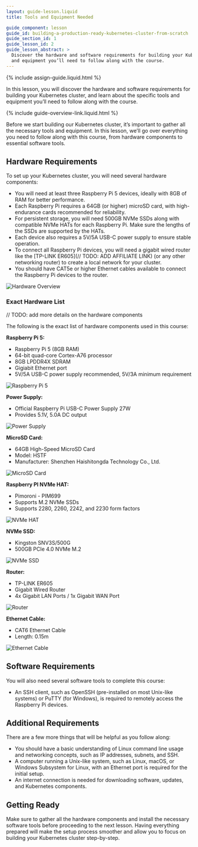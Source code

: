 ```yaml
---
layout: guide-lesson.liquid
title: Tools and Equipment Needed

guide_component: lesson
guide_id: building-a-production-ready-kubernetes-cluster-from-scratch
guide_section_id: 1
guide_lesson_id: 2
guide_lesson_abstract: >
  Discover the hardware and software requirements for building your Kubernetes cluster. Learn about the specific tools
  and equipment you’ll need to follow along with the course.
---
```


{% include assign-guide.liquid.html %}

In this lesson, you will discover the hardware and software requirements for building your Kubernetes cluster, and learn
about the specific tools and equipment you’ll need to follow along with the course.

{% include guide-overview-link.liquid.html %}

Before we start building our Kubernetes cluster, it’s important to gather all the necessary tools and equipment. In this
lesson, we’ll go over everything you need to follow along with this course, from hardware components to essential
software tools.

## Hardware Requirements

To set up your Kubernetes cluster, you will need several hardware components:

- You will need at least three Raspberry Pi 5 devices, ideally with 8GB of RAM for better performance.
- Each Raspberry Pi requires a 64GB (or higher) microSD card, with high-endurance cards recommended for reliability.
- For persistent storage, you will need 500GB NVMe SSDs along with compatible NVMe HATs for each Raspberry Pi. Make sure
  the lengths of the SSDs are supported by the HATs.
- Each device also requires a 5V/5A USB-C power supply to ensure stable operation.
- To connect all Raspberry Pi devices, you will need a gigabit wired router like the [TP-LINK ER605](// TODO: ADD
  AFFILIATE LINK) (or any other networking router) to create a local network for your cluster.
- You should have CAT5e or higher Ethernet cables available to connect the Raspberry Pi devices to the router.

![Hardware Overview](/assets/blog/2024-09-15-building-a-production-ready-kubernetes-cluster-from-scratch/hardware-overview.jpg)

### Exact Hardware List

// TODO: add more details on the hardware components

The following is the exact list of hardware components used in this course:

**Raspberry Pi 5:**

- Raspberry Pi 5 (8GB RAM)
- 64-bit quad-core Cortex-A76 processor
- 8GB LPDDR4X SDRAM
- Gigiabit Ethernet port
- 5V/5A USB-C power supply recommended, 5V/3A minimum requirement

![Raspberry Pi 5](/assets/blog/2024-09-15-building-a-production-ready-kubernetes-cluster-from-scratch/raspberry-pi.jpg)

**Power Supply:**

- Official Raspberry Pi USB-C Power Supply 27W
- Provides 5.1V, 5.0A DC output

![Power Supply](/assets/blog/2024-09-15-building-a-production-ready-kubernetes-cluster-from-scratch/power-supply.jpg)

**MicroSD Card:**

- 64GB High-Speed MicroSD Card
- Model: HSTF
- Manufacturer: Shenzhen Haishitongda Technology Co., Ltd.

![MicroSD Card](/assets/blog/2024-09-15-building-a-production-ready-kubernetes-cluster-from-scratch/microsd-card.jpg)

**Raspberry PI NVMe HAT:**

- Pimoroni - PIM699
- Supports M.2 NVMe SSDs
- Supports 2280, 2260, 2242, and 2230 form factors

![NVMe HAT](/assets/blog/2024-09-15-building-a-production-ready-kubernetes-cluster-from-scratch/nvme-hat.jpg)

**NVMe SSD:**

- Kingston SNV3S/500G
- 500GB PCIe 4.0 NVMe M.2

![NVMe SSD](/assets/blog/2024-09-15-building-a-production-ready-kubernetes-cluster-from-scratch/nvme-ssd.jpg)

**Router:**

- TP-LINK ER605
- Gigabit Wired Router
- 4x Gigabit LAN Ports / 1x Gigabit WAN Port

![Router](/assets/blog/2024-09-15-building-a-production-ready-kubernetes-cluster-from-scratch/router.jpg)

**Ethernet Cable:**

- CAT6 Ethernet Cable
- Length: 0.15m

![Ethernet Cable](/assets/blog/2024-09-15-building-a-production-ready-kubernetes-cluster-from-scratch/ethernet-cables.jpg)

## Software Requirements

You will also need several software tools to complete this course:

- An SSH client, such as OpenSSH (pre-installed on most Unix-like systems) or PuTTY (for Windows), is required to
  remotely access the Raspberry Pi devices.

## Additional Requirements

There are a few more things that will be helpful as you follow along:

- You should have a basic understanding of Linux command line usage and networking concepts, such as IP addresses,
  subnets, and SSH.
- A computer running a Unix-like system, such as Linux, macOS, or Windows Subsystem for Linux, with an Ethernet port is
  required for the initial setup.
- An internet connection is needed for downloading software, updates, and Kubernetes components.

## Getting Ready

Make sure to gather all the hardware components and install the necessary software tools before proceeding to the next
lesson. Having everything prepared will make the setup process smoother and allow you to focus on building your
Kubernetes cluster step-by-step.

